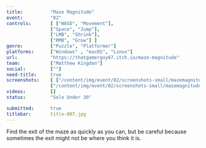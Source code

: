 ```yaml
---
title:          "Maze Magnitude"
event:          "02"
controls:       [ ["WASD", "Movement"],
                ["Space", "Jump"],
                ["LMB", "Shrink"],
                ["RMB", "Grow"] ]
genre:          ["Puzzle", "Platformer"]
platforms:      ["Windows" , "macOS", "Linux"]
url:            "https://thatgamerguy67.itch.io/maze-magnitude"
team:           ["Matthew Kingdon"]
social:         [""]
need-title:     true
screenshots:    [ ["/content/img/event/02/screenshots-small/mazemagnitude-000.jpg", "/content/img/event/02/screenshots/mazemagnitude-000.jpg"],
                ["/content/img/event/02/screenshots-small/mazemagnitude-001.jpg", "/content/img/event/02/screenshots/mazemagnitude-001.jpg"] ]
videos:         []
status:         "Solo Under 30"

submitted:      true
titlebar:       title-007.jpg
---
```

Find the exit of the maze as quickly as you can, but be careful because sometimes the exit might not be where you think it is.